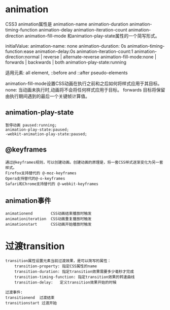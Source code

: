 # animation

  CSS3 animation属性是 animation-name animation-duration animation-timing-function animation-delay
  animation-iteration-count animation-direction animation-fill-mode 和animation-play-state属性的一个简写形式。
  
  initialValue:
    animation-name: none
    animation-duration: 0s
    animation-timing-function:ease
    animation-delay:0s
    animation-iteration-count:1
    animation-direction:normal | reverse | alternate-reverse
    animation-fill-mode:none | forwards | backwards | both
    animation-play-state:running
      
  适用元素: all element, ::before and ::after pseudo-elements
  
  animation-fill-mode设置CSS动画在执行之前和之后如何将样式应用于其目标。
    none: 当动画未执行时,动画将不会将任何样式应用于目标。
    forwards 目标将保留由执行期间遇到的最后一个关键帧计算值。
    
## animation-play-state

	暂停动画 paused:running;
	animation-play-state:paused;
	-webkit-animation-play-state:paused; 
	
## @keyframes

	通过@keyframes规则，可以创建动画。创建动画的原理是，将一套CSS样式逐渐变化为另一套样式。
	Firefox支持替代的 @-moz-keyframes
	Opera支持替代的@-o-keyframes
	Safari和Chrome支持替代的 @-webkit-keyframes
	
## animation事件

	animationend		CSS动画结束播放时触发
	animationiteration	CSS动画重复播放时触发
	animationstart		CSS动画开始播放时触发
	
# 过渡transition

	transition属性设置元素当前过渡效果，是可以简写的属性：
		transition-property: 指定CSS属性的name
		transition-duration: 指定transition效果需要多少毫秒才完成
		transition-timing-function: 指定transition效果的转速曲线
		transition-delay:	定义transition效果开始的时候
	
	过渡事件:
	transitionend  过渡结束
	transitionstart 过渡开始
	
	